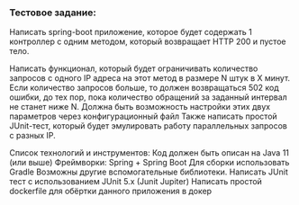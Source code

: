 ### Тестовое задание:
Написать spring-boot приложение, которое будет содержать 1 контроллер с одним методом, который возвращает HTTP 200 и пустое тело.

Написать функционал, который будет ограничивать количество запросов с одного IP адреса на этот метод в размере N штук в X минут. Если количество запросов больше, то должен возвращаться 502 код ошибки, до тех пор, пока количество обращений за заданный интервал не станет ниже N.
Должна быть возможность настройки этих двух параметров через конфигурационный файл
Также написать простой JUnit-тест, который будет эмулировать работу параллельных запросов с разных IP.

Список технологий и инструментов:
Код должен быть описан на Java 11 (или выше)
Фреймворки: Spring + Spring Boot
Для сборки использовать Gradle
Возможны другие вспомогательные библиотеки.
Написать JUnit тест с использованием JUnit 5.x (Junit Jupiter)
Написать простой dockerfile для обёртки данного приложения в докер

